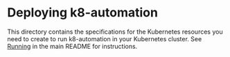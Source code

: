 # Deploying k8-automation

This directory contains the specifications for the Kubernetes
resources you need to create to run k8-automation in your Kubernetes
cluster.  See [Running][run] in the main README for instructions.

[run]: ../../README.md#running (Running k8-automation)
